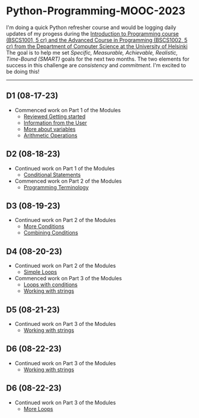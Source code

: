 # Python-Programming-MOOC-2023

I'm doing a quick Python refresher course and would be logging daily updates of my progess during the [Introduction to Programming course (BSCS1001, 5 cr) and the Advanced Course in Programming (BSCS1002, 5 cr) from the Department of Computer Science at the University of Helsinki]([https://programming-23.mooc.fi/]) The goal is to help me set *Specific, Measurable, Achievable, Realistic, Time-Bound (SMART)* goals for the next two months. The two elements for success in this challenge are *consistency* and *commitment*. I'm excited to be doing this!
 
___
 ## D1 (08-17-23)
 - Commenced work on Part 1 of the Modules
   - [Reviewed Getting started](https://programming-23.mooc.fi/part-1/1-getting-started/)
   - [Information from the User](https://programming-23.mooc.fi/part-1/2-information-from-the-user/)
   - [More about variables](https://programming-23.mooc.fi/part-1/3-more-about-variables)
   - [Arithmetic Operations](https://programming-23.mooc.fi/part-1/4-arithmetic-operations)
 ## D2 (08-18-23)
 - Continued work on Part 1 of the Modules
   - [Conditional Statements](https://programming-23.mooc.fi/part-1/5-conditional-statements/)
- Commenced work on Part 2 of the Modules
   - [Programming Terminology](https://programming-23.mooc.fi/part-2/1-programming-terminology)
 ## D3 (08-19-23)
 - Continued work on Part 2 of the Modules
   - [More Conditions](https://programming-23.mooc.fi/part-2/2-else-elif)
   - [Combining Conditions](https://programming-23.mooc.fi/part-2/3-combining-conditions)
 ## D4 (08-20-23)
 - Continued work on Part 2 of the Modules
   - [Simple Loops](https://programming-23.mooc.fi/part-2/4-simple-loops/)
 - Commenced work on Part 3 of the Modules
   - [Loops with conditions](https://programming-23.mooc.fi/part-3/1-loops-with-conditions/)
   - [Working with strings](https://programming-23.mooc.fi/part-3/2-working-with-strings/)
 ## D5 (08-21-23)
 - Continued work on Part 3 of the Modules
   - [Working with strings](https://programming-23.mooc.fi/part-3/2-working-with-strings/)
 ## D6 (08-22-23)
 - Continued work on Part 3 of the Modules
   - [Working with strings](https://programming-23.mooc.fi/part-3/2-working-with-strings/)
 ## D6 (08-22-23)
 - Continued work on Part 3 of the Modules
   - [More Loops](https://programming-23.mooc.fi/part-3/3-more-loops/)
